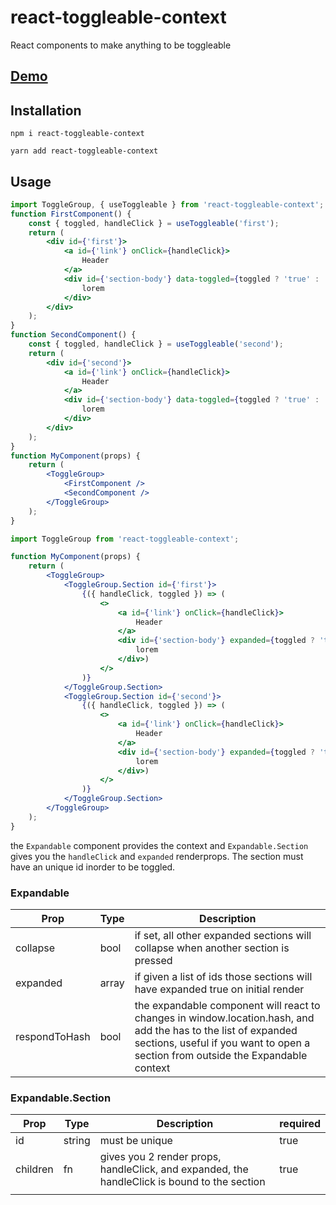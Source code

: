 # react-toggleable-context

React components to make anything to be toggleable

## [Demo](https://codesandbox.io/s/m9qzrrymmx)

## Installation

`npm i react-toggleable-context`

`yarn add react-toggleable-context`

## Usage

```jsx
import ToggleGroup, { useToggleable } from 'react-toggleable-context';
function FirstComponent() {
    const { toggled, handleClick } = useToggleable('first');
    return (
        <div id={'first'}>
            <a id={'link'} onClick={handleClick}>
                Header
            </a>
            <div id={'section-body'} data-toggled={toggled ? 'true' : 'false'}>
                lorem
            </div>
        </div>
    );
}
function SecondComponent() {
    const { toggled, handleClick } = useToggleable('second');
    return (
        <div id={'second'}>
            <a id={'link'} onClick={handleClick}>
                Header
            </a>
            <div id={'section-body'} data-toggled={toggled ? 'true' : 'false'}>
                lorem
            </div>
        </div>
    );
}
function MyComponent(props) {
    return (
        <ToggleGroup>
            <FirstComponent />
            <SecondComponent />
        </ToggleGroup>
    );
}
```

```jsx
import ToggleGroup from 'react-toggleable-context';

function MyComponent(props) {
    return (
        <ToggleGroup>
            <ToggleGroup.Section id={'first'}>
                {({ handleClick, toggled }) => (
                    <>
                        <a id={'link'} onClick={handleClick}>
                            Header
                        </a>
                        <div id={'section-body'} expanded={toggled ? 'true' : 'false'}>
                            lorem
                        </div>)
                    </>
                )}
            </ToggleGroup.Section>
            <ToggleGroup.Section id={'second'}>
                {({ handleClick, toggled }) => (
                    <>
                        <a id={'link'} onClick={handleClick}>
                            Header
                        </a>
                        <div id={'section-body'} expanded={toggled ? 'true' : 'false'}>
                            lorem
                        </div>)
                    </>
                )}
            </ToggleGroup.Section>
        </ToggleGroup>
    );
}
```

the `Expandable` component provides the context and `Expandable.Section` gives you the `handleClick` and `expanded` renderprops. The section must have an unique id inorder to be toggled.

### Expandable

| Prop          | Type  | Description                                                                                                                                                                                        |
| ------------- | ----- | -------------------------------------------------------------------------------------------------------------------------------------------------------------------------------------------------- |
| collapse      | bool  | if set, all other expanded sections will collapse when another section is pressed                                                                                                                  |
| expanded      | array | if given a list of ids those sections will have expanded true on initial render                                                                                                                    |
| respondToHash | bool  | the expandable component will react to changes in window.location.hash, and add the has to the list of expanded sections, useful if you want to open a section from outside the Expandable context |

### Expandable.Section

| Prop     | Type   | Description                                                                                  | required |
| -------- | ------ | -------------------------------------------------------------------------------------------- | -------- |
| id       | string | must be unique                                                                               | true     |
| children | fn     | gives you 2 render props, handleClick, and expanded, the handleClick is bound to the section | true     |
|          |        |                                                                                              |          |
